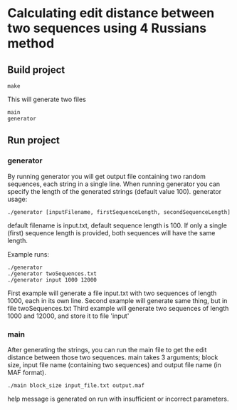# Calculating edit distance between two sequences using 4 Russians method

## Build project

```
make
```

This will generate two files

```
main
generator
```
## Run project
### generator
By running generator you will get output file containing two random sequences, each string in a single line. When running generator you can specify the length of the generated strings (default value 100).
generator usage:

```
./generator [inputFilename, firstSequenceLength, secondSequenceLength]
```

default filename is input.txt, default sequence length is 100. If only a single (first) sequence length is provided,
both sequences will have the same length.

Example runs:
```
./generator
./generator twoSequences.txt
./generator input 1000 12000
```
First example will generate a file input.txt with two sequences of length 1000, each in its own line.
Second example will generate same thing, but in file twoSequences.txt
Third example will generate two sequences of length 1000 and 12000, and store it to file 'input'

### main
After generating the strings, you can run the main file to get the edit distance between those two sequences.
main takes 3 arguments; block size, input file name (containing two sequences) and output file name (in MAF format).

```
./main block_size input_file.txt output.maf
```
help message is generated on run with insufficient or incorrect parameters.

